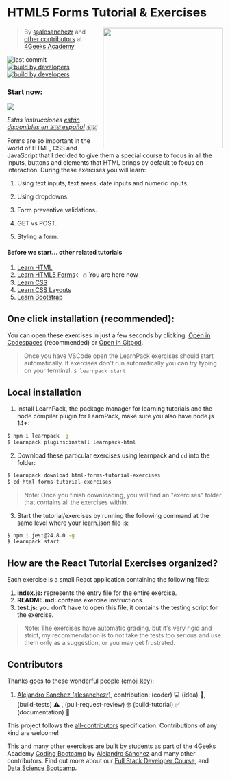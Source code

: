 <!-- hide -->
# HTML5 Forms Tutorial & Exercises
<a href="https://www.4geeksacademy.co"><img height="280" align="right" src="https://github.com/4GeeksAcademy/html-forms-tutorial-exercises/blob/master/.learn/assets/badge.png?raw=true"></a>

> By [@alesanchezr](https://twitter.com/alesanchezr) and [other contributors](https://github.com/4GeeksAcademy/html-forms-tutorial-exercises/graphs/contributors) at [4Geeks Academy](https://4geeksacademy.co/)

![last commit](https://img.shields.io/github/last-commit/4geeksacademy/html-forms-tutorial-exercises)
[![build by developers](https://img.shields.io/badge/build_by-Developers-blue)](https://breatheco.de)
[![build by developers](https://img.shields.io/twitter/follow/4geeksacademy?style=social&logo=twitter)](https://twitter.com/4geeksacademy)

<h3>Start now: </h3>
<a href="https://gitpod.io#https://github.com/4GeeksAcademy/html-forms-tutorial-exercises.git"><img src="https://gitpod.io/button/open-in-gitpod.svg" /></a>

*Estas instrucciones [están disponibles en 🇪🇸 español](https://github.com/4GeeksAcademy/html-forms-tutorial-exercises/blob/master/README.es.md) :es:*
<!-- endhide -->

Forms are so important in the world of HTML, CSS and JavaScript that I decided to give them a special course to focus in all the inputs, buttons and elements that HTML brings by default to focus on interaction. During these exercises you will learn:

1. Using text inputs, text areas, date inputs and numeric inputs.

2. Using dropdowns.

3. Form preventive validations.

4. GET vs POST.

5. Styling a form.

<!-- hide -->
#### Before we start... other related tutorials

<ol>
  <li><a href="https://github.com/4GeeksAcademy/html-tutorial-exercises-course">Learn HTML</a></li>
    <li><a href="https://github.com/4GeeksAcademy/html-forms-tutorial-exercises">Learn HTML5 Forms</a>← 🔥 You are here now</li>
  <li><a href="https://github.com/4GeeksAcademy/css-tutorial-exercises-course">Learn CSS</a></li>
  <li><a href="https://github.com/4GeeksAcademy/css-layouts-tutorial-exercises">Learn CSS Layouts</a></li>
  <li><a href="https://github.com/4GeeksAcademy/bootstrap-exercises-tutorial">Learn Bootstrap</a></li>
</ol>

## One click installation (recommended):

You can open these exercises in just a few seconds by clicking: [Open in Codespaces](https://codespaces.new/?repo=4GeeksAcademy/html-forms-tutorial-exercises) (recommended) or [Open in Gitpod](https://gitpod.io#https://github.com/4GeeksAcademy/html-forms-tutorial-exercises.git).

> Once you have VSCode open the LearnPack exercises should start automatically. If exercises don't run automatically you can try typing on your terminal: `$ learnpack start`

## Local installation

1. Install LearnPack, the package manager for learning tutorials and the node compiler plugin for LearnPack, make sure you also have node.js 14+:

```bash
$ npm i learnpack -g
$ learnpack plugins:install learnpack-html
```

2. Download these particular exercises using learnpack and `cd` into the folder:

```bash
$ learnpack download html-forms-tutorial-exercises
$ cd html-forms-tutorial-exercises
```

> Note: Once you finish downloading, you will find an "exercises" folder that contains all the exercises within.

3. Start the tutorial/exercises by running the following command at the same level where your learn.json file is:

```bash
$ npm i jest@24.8.0 -g
$ learnpack start
```
<!-- endhide -->

## How are the React Tutorial Exercises organized?

Each exercise is a small React application containing the following files:

1. **index.js:** represents the entry file for the entire exercise.
2. **README.md:** contains exercise instructions.
3. **test.js:** you don't have to open this file, it contains the testing script for the exercise.

> Note: The exercises have automatic grading, but it's very rigid and strict, my recommendation is to not take the tests too serious and use them only as a suggestion, or you may get frustrated.

## Contributors

Thanks goes to these wonderful people ([emoji key](https://github.com/kentcdodds/all-contributors#emoji-key)):

1. [Alejandro Sanchez (alesanchezr)](https://github.com/alesanchezr), contribution: (coder)  💻 (idea) 🤔, (build-tests) ⚠️ , (pull-request-review) 🤓 
(build-tutorial) ✅  (documentation) 📖

This project follows the [all-contributors](https://github.com/kentcdodds/all-contributors) specification. Contributions of any kind are welcome!

This and many other exercises are built by students as part of the 4Geeks Academy [Coding Bootcamp](https://4geeksacademy.com/us/coding-bootcamp) by [Alejandro Sánchez](https://twitter.com/alesanchezr) and many other contributors. Find out more about our [Full Stack Developer Course](https://4geeksacademy.com/us/coding-bootcamps/part-time-full-stack-developer), and  [Data Science Bootcamp](https://4geeksacademy.com/us/coding-bootcamps/datascience-machine-learning).
